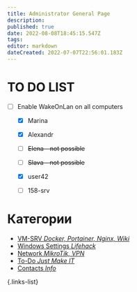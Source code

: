 ```yaml
---
title: Administrator General Page
description: 
published: true
date: 2022-08-08T18:45:15.547Z
tags: 
editor: markdown
dateCreated: 2022-07-07T22:56:01.183Z
---
```


# TO DO LIST
- [ ] Enable WakeOnLan on all computers
	- [x] Marina
  - [x] Alexandr
  - [ ] ~~Elena - not possible~~
  - [ ] ~~Slava - not possible~~
  - [x] user42
  - [ ] 158-srv


# Категории
- [VM-SRV *Docker, Portainer, Nginx, Wiki*](/home/admin/vm-srv)
- [Windows Settings *Lifehack*](/home/admin/win-set)
- [Network *MikroTik, VPN*](/home/admin/network)
- [To-Do *Just Make IT*](/home/admin/to-do)
- [Contacts *Info*](/home/admin/contacts)

{.links-list}